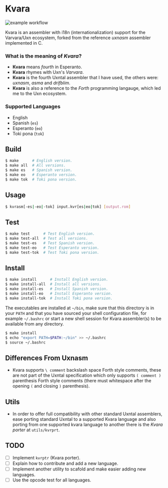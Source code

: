 # Kvara 

![example workflow](https://github.com/Ismael-VC/kvara/actions/workflows/kvara-ci.yml/badge.svg)

Kvara is an assembler with i18n (internationalization) support for the 
Varvara/Uxn ecosystem, forked from the reference *uxnasm* assembler implemented
in C.

### What is the meaning of *Kvara*?

- **Kvara** means *fourth* in Esperanto.
- **Kvara** rhymes with Uxn's *Varvara*.
- **Kvara** is the fourth Uxntal assembler that I have used, the others were:
  *uxnasm*, *asma* and *drifblim*.
- **Kvara** is also a reference to the *Forth* programming langauge, which led
  me to the Uxn ecosystem.

### Supported Languages

- English
- Spanish (`es`)
- Esperanto (`eo`)
- Toki pona (`tok`)

## Build

```bash
$ make      # English version.
$ make all  # All versions.
$ make es   # Spanish version.
$ make eo   # Esperanto version.
$ make tok  # Toki pona version.
```

## Usage

```bash
$ kvrasm[-es|-eo|-tok] input.kvr[es|eo|tok] [output.rom]
```

## Test

```bash
$ make test      # Test English version.
$ make test-all  # Test all versions.
$ make test-es   # Test Spanish version.
$ make test-eo   # Test Esperanto version.
$ make test-tok  # Test Toki pona version.
```

## Install

```bash
$ make install      # Install English version.
$ make install-all  # Install all versions.
$ make install-es   # Install Spanish version.
$ make install-eo   # Install Esperanto version.
$ make install-tok  # Install Toki pona version.
```

The executables are installed at `~/bin`, make sure that this directory is in 
your `PATH` and that you have sourced your shell configuration file, for example 
`~/.bashrc` or start a new shell session for Kvara assembler(s) to be available
from any directory.

```bash
$ make install
$ echo "export PATH=$PATH:~/bin" >> ~/.bashrc
$ source ~/.bashrc
```

## Differences From Uxnasm

- Kvara supports `\ comment` backslash space Forth style comments, these are 
  not part of the Uxntal specification which only supports `( comment )` 
  parenthesis Forth style comments (there must whitespace after the opening
  `(` and closing `)` parenthesis). 

## Utils

- In order to offer full compatibility with other standard Uxntal assemblers,
  ease porting standard Uxntal to a supported Kvara language and also porting
  from one supported kvara language to another there is the *Kvara porter* at
  `utils/kvrprt`.

## TODO

- [ ] Implement `kvrptr` (Kvara porter).
- [ ] Explain how to contribute and add a new language.
- [ ] Implement another utility to scafold and make easier adding new languages.
- [ ] Use the opcode test for all languages.
